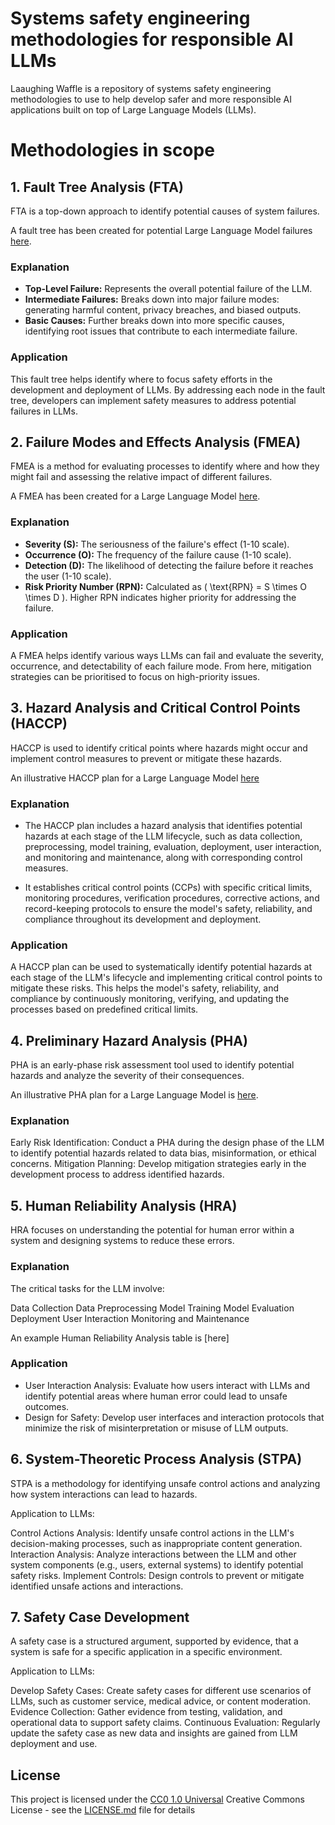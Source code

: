 # Systems safety engineering methodologies for responsible AI LLMs

Laaughing Waffle is a repository of systems safety engineering methodologies to use to help develop safer and more responsible AI applications built on top of Large Language Models (LLMs).


# Methodologies in scope

## 1. Fault Tree Analysis (FTA)
FTA is a top-down approach to identify potential causes of system failures.

A fault tree has been created for potential Large Language Model failures [here](fault_tree_diagram).

### Explanation
* **Top-Level Failure:** Represents the overall potential failure of the LLM.
* **Intermediate Failures:** Breaks down into major failure modes: generating harmful content, privacy breaches, and biased outputs.
* **Basic Causes:** Further breaks down into more specific causes, identifying root issues that contribute to each intermediate failure.

### Application
This fault tree helps identify where to focus safety efforts in the development and deployment of LLMs. By addressing each node in the fault tree, developers can implement safety measures to address potential failures in LLMs.


## 2. Failure Modes and Effects Analysis (FMEA)
FMEA is a method for evaluating processes to identify where and how they might fail and assessing the relative impact of different failures.

A FMEA has been created for a Large Language Model [here](FMEA_for_LLM.md).

### Explanation
* **Severity (S):** The seriousness of the failure's effect (1-10 scale).
* **Occurrence (O):** The frequency of the failure cause (1-10 scale).
* **Detection (D):** The likelihood of detecting the failure before it reaches the user (1-10 scale).
* **Risk Priority Number (RPN):** Calculated as \( \text{RPN} = S \times O \times D \). Higher RPN indicates higher priority for addressing the failure.

### Application
A FMEA helps identify various ways LLMs can fail and evaluate the severity, occurrence, and detectability of each failure mode. From here, mitigation strategies can be prioritised to focus on high-priority issues.


## 3. Hazard Analysis and Critical Control Points (HACCP)
HACCP is used to identify critical points where hazards might occur and implement control measures to prevent or mitigate these hazards.

An illustrative HACCP plan for a Large Language Model [here](HACCP_plan_for_LLM)

### Explanation
* The HACCP plan includes a hazard analysis that identifies potential hazards at each stage of the LLM lifecycle, such as data collection, preprocessing, model training, evaluation, deployment, user interaction, and monitoring and maintenance, along with corresponding control measures.

* It establishes critical control points (CCPs) with specific critical limits, monitoring procedures, verification procedures, corrective actions, and record-keeping protocols to ensure the model's safety, reliability, and compliance throughout its development and deployment.

### Application

A HACCP plan can be used to systematically identify potential hazards at each stage of the LLM's lifecycle and implementing critical control points to mitigate these risks. This helps the model's safety, reliability, and compliance by continuously monitoring, verifying, and updating the processes based on predefined critical limits.

## 4. Preliminary Hazard Analysis (PHA)
PHA is an early-phase risk assessment tool used to identify potential hazards and analyze the severity of their consequences.

An illustrative PHA plan for a Large Language Model is [here](PHA_for_LLM.md).

### Explanation

Early Risk Identification: Conduct a PHA during the design phase of the LLM to identify potential hazards related to data bias, misinformation, or ethical concerns.
Mitigation Planning: Develop mitigation strategies early in the development process to address identified hazards.

## 5. Human Reliability Analysis (HRA)
HRA focuses on understanding the potential for human error within a system and designing systems to reduce these errors.

### Explanation

The critical tasks for the LLM involve:

Data Collection
Data Preprocessing
Model Training
Model Evaluation
Deployment
User Interaction
Monitoring and Maintenance

An example Human Reliability Analysis table is [here]

### Application
* User Interaction Analysis: Evaluate how users interact with LLMs and identify potential areas where human error could lead to unsafe outcomes.
* Design for Safety: Develop user interfaces and interaction protocols that minimize the risk of misinterpretation or misuse of LLM outputs.

## 6. System-Theoretic Process Analysis (STPA)
STPA is a methodology for identifying unsafe control actions and analyzing how system interactions can lead to hazards.

Application to LLMs:

Control Actions Analysis: Identify unsafe control actions in the LLM's decision-making processes, such as inappropriate content generation.
Interaction Analysis: Analyze interactions between the LLM and other system components (e.g., users, external systems) to identify potential safety risks.
Implement Controls: Design controls to prevent or mitigate identified unsafe actions and interactions.

## 7. Safety Case Development
A safety case is a structured argument, supported by evidence, that a system is safe for a specific application in a specific environment.

Application to LLMs:

Develop Safety Cases: Create safety cases for different use scenarios of LLMs, such as customer service, medical advice, or content moderation.
Evidence Collection: Gather evidence from testing, validation, and operational data to support safety claims.
Continuous Evaluation: Regularly update the safety case as new data and insights are gained from LLM deployment and use.


## License

This project is licensed under the [CC0 1.0 Universal](LICENSE.md)
Creative Commons License - see the [LICENSE.md](LICENSE.md) file for
details
